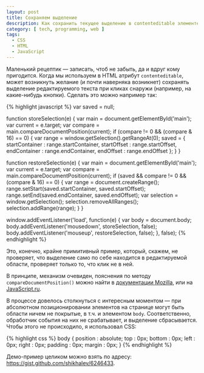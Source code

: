 ```yaml
---
layout: post
title: Сохраняем выделение
description: Как сохранить текущее выделение в contenteditable элементе при клике вне его.
category: [ tech, programming, web ]
tags:
  - CSS
  - HTML
  - JavaScript
---
```

Маленький рецептик — записать, чтоб не забыть, да и вдруг кому пригодится. Когда мы используем в HTML атрибут
`contenteditable`, может возникнуть желание (и почти наверняка возникнет) сохранять выделение редактируемого
текста при кликах снаружи (например, на какие-нибудь кнопки). Сделать это можно например так:

{% highlight javascript %}
var saved = null;

function storeSelection(e) {
  var main = document.getElementById('main');
  var current = e.target;
  var compare = main.compareDocumentPosition(current);
  if (compare != 0 && (compare & 16) == 0) {
    var range = window.getSelection().getRangeAt(0);
    saved = {
      startContainer : range.startContainer,
      startOffset : range.startOffset,
      endContainer : range.endContainer,
      endOffset : range.endOffset
    };
  }
}

function restoreSelection(e) {
  var main = document.getElementById('main');
  var current = e.target;
  var compare = main.compareDocumentPosition(current);
  if (saved && compare != 0 && (compare & 16) == 0) {
    var range = document.createRange();
    range.setStart(saved.startContainer, saved.startOffset);
    range.setEnd(saved.endContainer, saved.endOffset);
    var selection = window.getSelection();
    selection.removeAllRanges();
    selection.addRange(range);
  }
}

window.addEventListener('load', function(e) {
  var body = document.body;
  body.addEventListener('mousedown', storeSelection, false);
  body.addEventListener('mouseup', restoreSelection, false);
}, false);
{% endhighlight %}

Это, конечно, крайне примитивный пример, который, скажем, не проверяет, что выделение само по себе находится
в редактируемой области, проверяет только то, что клик не в ней.

В принципе, механизм очевиден, пояснения по методу `compareDocumentPosition()` можно найти в [документации Mozilla][moz],
или на [JavaScript.ru][jsr].

В процессе довелось столкнуться с интересным моментом — при абсолютном позиционировании элементов на странице
могут быть области ничем не покрытые, в т.ч. и элементом `body`. Соответственно, обработчик события на них
не срабатывает, и выделение сбрасывается. Чтобы этого не происходило, я использовал CSS:

{% highlight css %}
body {
  position : absolute;
  top : 0px;
  bottom : 0px;
  left : 0px;
  right : 0px;
  padding : 0px;
  margin : 0px;
}
{% endhighlight %}

Демо-пример целиком можно взять по адресу: <https://gist.github.com/shikhalev/6246433>.


[moz]: https://developer.mozilla.org/ru/docs/DOM/Node.compareDocumentPosition
[jsr]: http://learn.javascript.ru/compare-document-position
